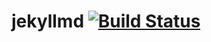 # jekyllmd [![Build Status](https://travis-ci.org/olzaragoza/jekyllmd.svg?branch=gh-pages)](https://travis-ci.org/olzaragoza/jekyllmd)